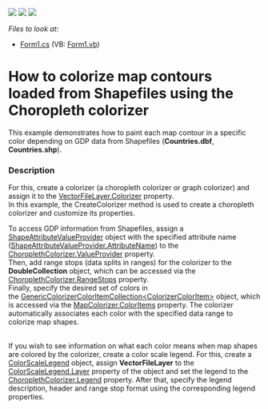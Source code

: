 <!-- default badges list -->
![](https://img.shields.io/endpoint?url=https://codecentral.devexpress.com/api/v1/VersionRange/128576138/14.2.3%2B)
[![](https://img.shields.io/badge/Open_in_DevExpress_Support_Center-FF7200?style=flat-square&logo=DevExpress&logoColor=white)](https://supportcenter.devexpress.com/ticket/details/E4691)
[![](https://img.shields.io/badge/📖_How_to_use_DevExpress_Examples-e9f6fc?style=flat-square)](https://docs.devexpress.com/GeneralInformation/403183)
<!-- default badges end -->
<!-- default file list -->
*Files to look at*:

* [Form1.cs](./CS/XtraMap_ShapefileDataAdapter/Form1.cs) (VB: [Form1.vb](./VB/XtraMap_ShapefileDataAdapter/Form1.vb))
<!-- default file list end -->
# How to colorize map contours loaded from Shapefiles using the Choropleth colorizer 


<p>This example demonstrates how to paint each map contour in a specific color depending on GDP data from Shapefiles (<strong>Countries.dbf</strong>, <strong>Countries.shp</strong>).</p>


<h3>Description</h3>

<p>For this, create a colorizer (a choropleth colorizer or graph colorizer) and assign it to the <a href="https://documentation.devexpress.com/#WindowsForms/DevExpressXtraMapVectorItemsLayer_Colorizertopic">VectorFileLayer.Colorizer</a>&nbsp;property.<br />In this example, the CreateColorizer method is used to create a choropleth colorizer and customize its properties.</p>
<p>To access GDP information from Shapefiles, assign a <a href="https://documentation.devexpress.com/#WindowsForms/clsDevExpressXtraMapShapeAttributeValueProvidertopic">ShapeAttributeValueProvider</a> object with the specified attribute name (<a href="https://documentation.devexpress.com/#WindowsForms/DevExpressXtraMapShapeAttributeValueProvider_AttributeNametopic">ShapeAttributeValueProvider.AttributeName</a>) to the <a href="https://documentation.devexpress.com/#WindowsForms/DevExpressXtraMapChoroplethColorizer_ValueProvidertopic">ChoroplethColorizer.ValueProvider</a> property.<br />Then, add range stops (data splits in ranges) for the colorizer to the <strong>DoubleCollection</strong> object, which can be accessed via the <a href="https://documentation.devexpress.com/#WindowsForms/DevExpressXtraMapChoroplethColorizer_RangeStopstopic">ChoroplethColorizer.RangeStops</a> property.<br />Finally, specify the desired set of colors in the&nbsp;<a href="https://documentation.devexpress.com/#WindowsForms/clsDevExpressXtraMapGenericColorizerItemCollection~T~topic">GenericColorizerColorItemCollection&lt;ColorizerColorItem&gt;</a> object, which is accessed via the <a href="https://documentation.devexpress.com/#WindowsForms/DevExpressXtraMapChoroplethColorizer_ColorItemstopic">MapColorizer.ColorItems</a> property. The colorizer automatically associates each color with the specified data range to colorize map shapes.</p>
<p><br />If you wish to see information on what each color means when map shapes are colored by the colorizer, create a color scale legend. For this, create a <a href="https://documentation.devexpress.com/#WindowsForms/clsDevExpressXtraMapColorScaleLegendtopic">ColorScaleLegend</a> object,&nbsp;assign <strong>VectorFileLayer</strong>&nbsp;to the <a href="https://documentation.devexpress.com/#WindowsForms/DevExpressXtraMapItemsLayerLegend_Layertopic">ColorScaleLegend.Layer</a> property of the object and set the legend to the <a href="https://documentation.devexpress.com/#WindowsForms/DevExpressXtraMapChoroplethColorizer_Legendtopic">ChoroplethColorizer.Legend</a> property. After that, specify the legend description, header and range stop format using the corresponding legend properties.</p>

<br/>


